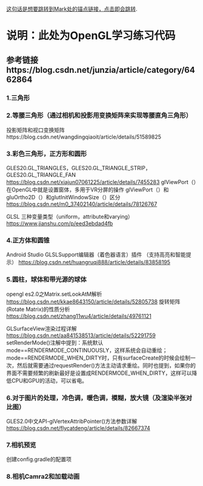 [这句话是想要跳转到Mark处的锚点链接，点击即会跳转](#Mark).

# 说明：此处为OpenGL学习练习代码
## 参考链接https://blog.csdn.net/junzia/article/category/6462864

### 1.三角形
### 2.等腰三角形（通过相机和投影用变换矩阵来实现等腰直角三角形）
投影矩阵和视口变换矩阵https://blog.csdn.net/wangdingqiaoit/article/details/51589825
### 3.彩色三角形，正方形和圆形 
GLES20.GL_TRIANGLES，GLES20.GL_TRIANGLE_STRIP，GLES20.GL_TRIANGLE_FAN https://blog.csdn.net/xiajun07061225/article/details/7455283
glViewPort（）在OpenGL中就是设置窗体，多用于VR分屏的操作
glViewPort（）和gluOrtho2D（）和glutInitWindowSize（）区分
https://blog.csdn.net/m0_37402140/article/details/78126767

GLSL 三种变量类型（uniform，attribute和varying）https://www.jianshu.com/p/eed3ebdad4fb
### 4.正方体和圆锥


Android Studio GLSLSupport编辑器（着色器语言）插件 （支持高亮和智能提示）
https://blog.csdn.net/huangruqi888/article/details/83858195
### 5.圆柱，球体和带光源的球体
opengl es2.0之Matrix.setLookAtM解析
https://blog.csdn.net/kkae8643150/article/details/52805738
旋转矩阵(Rotate Matrix)的性质分析
https://blog.csdn.net/zhang11wu4/article/details/49761121

GLSurfaceView渲染过程详解 https://blog.csdn.net/aa841538513/article/details/52291759
setRenderMode()注解中提到：系统默认mode==RENDERMODE_CONTINUOUSLY，这样系统会自动重绘；mode==RENDERMODE_WHEN_DIRTY时，只有surfaceCreate的时候会绘制一次，然后就需要通过requestRender()方法主动请求重绘。同时也提到，如果你的界面不需要频繁的刷新最好是设置成RENDERMODE_WHEN_DIRTY，这样可以降低CPU和GPU的活动，可以省电。

### 6.对于图片的处理，冷色调，暖色调，模糊，放大镜（及渲染半张对比图）

GLES2.0中文API-glVertexAttribPointer()方法参数详解
https://blog.csdn.net/flycatdeng/article/details/82667374
### 7.相机预览
 <div id="Mark">创建config.gradle的配置项</div>

### 8.相机Camra2和加载动画

